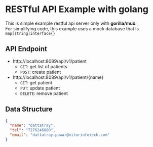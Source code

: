 # RESTful API Example with golang
This is simple example restful api server only with **gorilla/mux**.  
For simplifying code, this example uses a mock database that is `map[string]interface{}`

## API Endpoint
- http://localhost:8089/api/v1/patient
    - `GET`: get list of patients
    - `POST`: create patient
- http://localhost:8089/api/v1/patient/{name}
    - `GET`: get patient
    - `PUT`: update patient
    - `DELETE`: remove patient

## Data Structure
```json
{
  "name": "dattatray",
  "tel": "7276246800",
  "email": "dattatray.pawar@nitorinfotech.com"
}
```